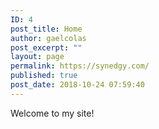 ```yaml
---
ID: 4
post_title: Home
author: gaelcolas
post_excerpt: ""
layout: page
permalink: https://synedgy.com/
published: true
post_date: 2018-10-24 07:59:40
---
```

Welcome to my site!